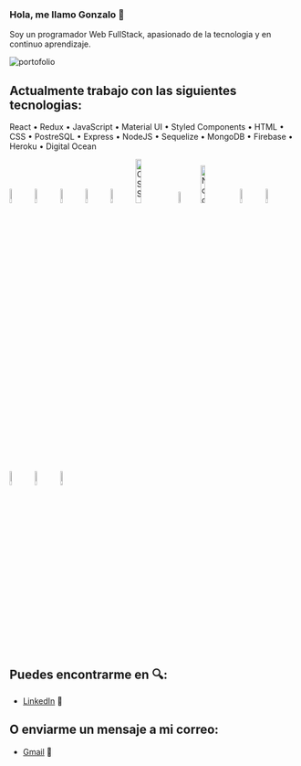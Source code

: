 ### Hola, me llamo Gonzalo :wave:
  Soy un programador Web FullStack, apasionado de la tecnologia y en continuo aprendizaje.
  
![portofolio](https://www.abc.net.au/news/image/8811354-3x2-940x627.png)
## Actualmente trabajo con las siguientes tecnologias: 
<p>React • Redux • JavaScript •  Material UI •  Styled Components • HTML •  CSS • PostreSQL • Express • NodeJS • Sequelize • MongoDB • Firebase • Heroku • Digital Ocean</p>

<div diplay="flex">
  
<img width="8%" alt="React" src="https://user-images.githubusercontent.com/82492849/127186826-fa23931b-dca7-46db-b33d-4caf6afd984c.png" />
<img width="8%" alt="Redux" src="https://user-images.githubusercontent.com/82492849/127186837-dd9080f1-f335-4c9e-a330-041332a4905a.png" />
<img width="8%" alt="JavaScript" src="https://user-images.githubusercontent.com/82492849/127186839-fded5ee4-3581-419d-aeab-9b4883453980.png" />
<img width="8%" alt="Material UI" src="https://user-images.githubusercontent.com/82492849/127186841-ff8cd6f5-fe7b-4430-a136-d80f4fa7cae7.png" />
<img width="8%" alt="HTML" src="https://upload.wikimedia.org/wikipedia/commons/thumb/6/61/HTML5_logo_and_wordmark.svg/230px-HTML5_logo_and_wordmark.svg.png" />
<img width="14%" alt="CSS" src="http://1000marcas.net/wp-content/uploads/2021/02/CSS-Logo.png" />
<img width="7%" alt="postgreSQL" src="https://user-images.githubusercontent.com/82492849/127188901-1886ca46-c80f-4d3f-8f94-48c57f94369d.png" />
<img width="13%" alt="Node Express" src="https://miro.medium.com/max/365/1*Jr3NFSKTfQWRUyjblBSKeg.png" />
<img width="8%" alt="Sequelize" src="https://user-images.githubusercontent.com/82492849/127190950-c9023b24-1d27-4502-9c39-b84915a667ae.png" />
<img width="8%" alt="MongoDB" src="https://quizizz.com/media/resource/gs/quizizz-media/questions/e300d82e-2498-43da-a4a4-d250faa7d251?w=90&h=90" />
<img width="8%" alt="Firebase" src="https://brandslogos.com/wp-content/uploads/images/large/firebase-logo.png" />  
<img width="8%" alt="Firebase" src="https://www.nicepng.com/png/full/223-2233246_heroku-logo-salesforce-heroku.png" />
<img width="8%" alt="Firebase" src="https://upload.wikimedia.org/wikipedia/commons/thumb/f/ff/DigitalOcean_logo.svg/1200px-DigitalOcean_logo.svg.png" />

</div>
  
## Puedes encontrarme en :mag::
- [LinkedIn](https://www.linkedin.com/in/gonzalo-sebastian-lagioia/) :briefcase:


## O enviarme un mensaje a mi correo:

- [Gmail](mailto:gonzalolagioia@gmail.com) 📧


